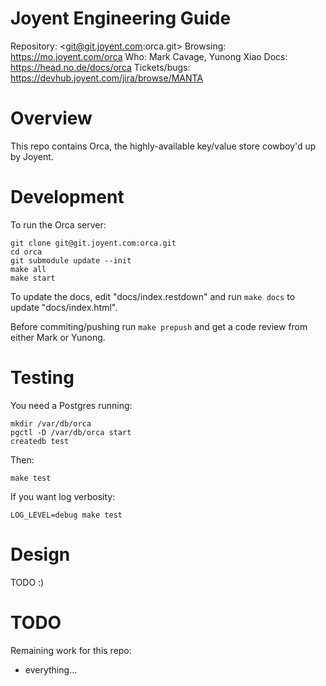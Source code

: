 # Joyent Engineering Guide

Repository: <git@git.joyent.com:orca.git>
Browsing: <https://mo.joyent.com/orca>
Who: Mark Cavage, Yunong Xiao
Docs: <https://head.no.de/docs/orca>
Tickets/bugs: <https://devhub.joyent.com/jira/browse/MANTA>


# Overview

This repo contains Orca, the highly-available key/value store cowboy'd up by
Joyent.


# Development

To run the Orca server:

    git clone git@git.joyent.com:orca.git
    cd orca
    git submodule update --init
    make all
    make start

To update the docs, edit "docs/index.restdown" and run `make docs`
to update "docs/index.html".

Before commiting/pushing run `make prepush` and get a code review from either
Mark or Yunong.



# Testing

You need a Postgres running:

    mkdir /var/db/orca
    pgctl -D /var/db/orca start
    createdb test

Then:

    make test

If you want log verbosity:

    LOG_LEVEL=debug make test

# Design

TODO :)


# TODO

Remaining work for this repo:

- everything...
